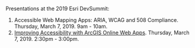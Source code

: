 Presentations at the 2019 Esri DevSummit:

1. Accessible Web Mapping Apps: ARIA, WCAG and 508 Compliance. Thursday, March 7, 2019. 9am - 10am.
2. [Improving Accessibility with ArcGIS Online Web Apps](https://arcg.is/08yqfD0). Thursday, March 7, 2019. 2:30pm - 3:00pm.